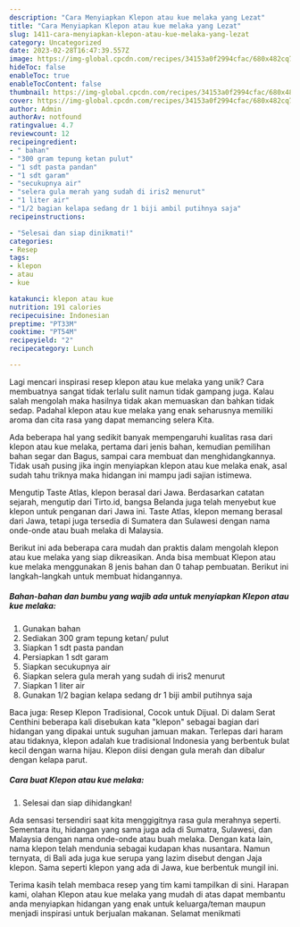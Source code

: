 ```yaml
---
description: "Cara Menyiapkan Klepon atau kue melaka yang Lezat"
title: "Cara Menyiapkan Klepon atau kue melaka yang Lezat"
slug: 1411-cara-menyiapkan-klepon-atau-kue-melaka-yang-lezat
category: Uncategorized
date: 2023-02-28T16:47:39.557Z
image: https://img-global.cpcdn.com/recipes/34153a0f2994cfac/680x482cq70/klepon-atau-kue-melaka-foto-resep-utama.jpg
hideToc: false
enableToc: true
enableTocContent: false
thumbnail: https://img-global.cpcdn.com/recipes/34153a0f2994cfac/680x482cq70/klepon-atau-kue-melaka-foto-resep-utama.jpg
cover: https://img-global.cpcdn.com/recipes/34153a0f2994cfac/680x482cq70/klepon-atau-kue-melaka-foto-resep-utama.jpg
author: Admin
authorAv: notfound
ratingvalue: 4.7
reviewcount: 12
recipeingredient:
- " bahan"
- "300 gram tepung ketan pulut"
- "1 sdt pasta pandan"
- "1 sdt garam"
- "secukupnya air"
- "selera gula merah yang sudah di iris2 menurut"
- "1 liter air"
- "1/2 bagian kelapa sedang dr 1 biji ambil putihnya saja"
recipeinstructions:

- "Selesai dan siap dinikmati!"
categories:
- Resep
tags:
- klepon
- atau
- kue

katakunci: klepon atau kue 
nutrition: 191 calories
recipecuisine: Indonesian
preptime: "PT33M"
cooktime: "PT54M"
recipeyield: "2"
recipecategory: Lunch

---
```





Lagi mencari inspirasi resep klepon atau kue melaka yang unik? Cara membuatnya sangat tidak terlalu sulit namun tidak gampang juga. Kalau salah mengolah maka hasilnya tidak akan memuaskan dan bahkan tidak sedap. Padahal klepon atau kue melaka yang enak seharusnya memiliki aroma dan cita rasa yang dapat memancing selera Kita.





Ada beberapa hal yang sedikit banyak mempengaruhi kualitas rasa dari klepon atau kue melaka, pertama dari jenis bahan, kemudian pemilihan bahan segar dan Bagus, sampai cara membuat dan menghidangkannya. Tidak usah pusing jika ingin menyiapkan klepon atau kue melaka enak,      asal sudah tahu triknya maka hidangan ini mampu jadi sajian istimewa.














Mengutip Taste Atlas, klepon berasal dari Jawa. Berdasarkan catatan sejarah, mengutip dari Tirto.id, bangsa Belanda juga telah menyebut kue klepon untuk penganan dari Jawa ini. Taste Atlas, klepon memang berasal dari Jawa, tetapi juga tersedia di Sumatera dan Sulawesi dengan nama onde-onde atau buah melaka di Malaysia.






Berikut ini ada beberapa cara mudah dan praktis dalam mengolah klepon atau kue melaka yang siap dikreasikan. Anda bisa membuat Klepon atau kue melaka menggunakan 8 jenis bahan dan 0 tahap pembuatan. Berikut ini langkah-langkah untuk membuat hidangannya.

<!--inarticleads1-->

##### Bahan-bahan dan bumbu yang wajib ada untuk menyiapkan Klepon atau kue melaka:

1. Gunakan  bahan
1. Sediakan 300 gram tepung ketan/ pulut
1. Siapkan 1 sdt pasta pandan
1. Persiapkan 1 sdt garam
1. Siapkan secukupnya air
1. Siapkan selera gula merah yang sudah di iris2 menurut
1. Siapkan 1 liter air
1. Gunakan 1/2 bagian kelapa sedang dr 1 biji ambil putihnya saja


Baca juga: Resep Klepon Tradisional, Cocok untuk Dijual. Di dalam Serat Centhini beberapa kali disebukan kata &#34;klepon&#34; sebagai bagian dari hidangan yang dipakai untuk suguhan jamuan makan. Terlepas dari haram atau tidaknya, klepon adalah kue tradisional Indonesia yang berbentuk bulat kecil dengan warna hijau. Klepon diisi dengan gula merah dan dibalur dengan kelapa parut. 

<!--inarticleads2-->

##### Cara buat Klepon atau kue melaka:


1. Selesai dan siap dihidangkan!

Ada sensasi tersendiri saat kita menggigitnya rasa gula merahnya seperti. Sementara itu, hidangan yang sama juga ada di Sumatra, Sulawesi, dan Malaysia dengan nama onde-onde atau buah melaka. Dengan kata lain, nama klepon telah mendunia sebagai kudapan khas nusantara. Namun ternyata, di Bali ada juga kue serupa yang lazim disebut dengan Jaja klepon. Sama seperti klepon yang ada di Jawa, kue berbentuk mungil ini. 

Terima kasih telah membaca resep yang tim kami tampilkan di sini. Harapan kami, olahan Klepon atau kue melaka yang mudah di atas dapat membantu anda menyiapkan hidangan yang enak untuk keluarga/teman maupun menjadi inspirasi untuk berjualan makanan. Selamat menikmati
